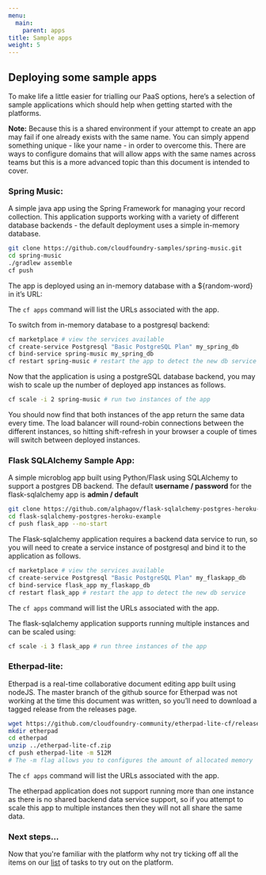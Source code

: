 ```yaml
---
menu:
  main:
    parent: apps
title: Sample apps
weight: 5
---
```


## Deploying some sample apps

To make life a little easier for trialling our PaaS options, here’s a selection of sample applications which should help when getting started with the platforms.

**Note:** Because this is a shared environment if your attempt to create an app may fail if one already exists with the same name. You can simply append something unique - like your name - in order to overcome this. There are ways to configure domains that will allow apps with the same names across teams but this is a more advanced topic than this document is intended to cover.

### Spring Music:

A simple java app using the Spring Framework for managing your record collection. This application supports working with a variety of different database backends - the default deployment uses a simple in-memory database.

``` bash
git clone https://github.com/cloudfoundry-samples/spring-music.git
cd spring-music
./gradlew assemble
cf push
```

The app is deployed using an in-memory database with a ${random-word} in it’s URL:

The ```cf apps``` command will list the URLs associated with the app.
	
To switch from in-memory database to a postgresql backend:

``` bash
cf marketplace # view the services available
cf create-service Postgresql "Basic PostgreSQL Plan" my_spring_db
cf bind-service spring-music my_spring_db
cf restart spring-music # restart the app to detect the new db service
```

Now that the application is using a postgreSQL database backend, you may wish to scale up the number of deployed app instances as follows.

``` bash
cf scale -i 2 spring-music # run two instances of the app
```

You should now find that both instances of the app return the same data every time. The load balancer will round-robin connections between the different instances, so hitting shift-refresh in your browser a couple of times will switch between deployed instances.


### Flask SQLAlchemy Sample App:

 
 A simple microblog app built using Python/Flask using SQLAlchemy to support a postgres DB backend. The default **username / password** for the flask-sqlalchemy app is **admin / default**

 ``` bash
git clone https://github.com/alphagov/flask-sqlalchemy-postgres-heroku-example.git
cd flask-sqlalchemy-postgres-heroku-example
cf push flask_app --no-start
```

The Flask-sqlalchemy application requires a backend data service to run, so you will need to create a service instance of postgresql and bind it to the application as follows.

``` bash
cf marketplace # view the services available
cf create-service Postgresql "Basic PostgreSQL Plan" my_flaskapp_db
cf bind-service flask_app my_flaskapp_db
cf restart flask_app # restart the app to detect the new db service
```

The ```cf apps``` command will list the URLs associated with the app.
    
The flask-sqlalchemy application supports running multiple instances and can be scaled using:

``` bash
cf scale -i 3 flask_app # run three instances of the app
```

### Etherpad-lite:

Etherpad is a real-time collaborative document editing app built using nodeJS. The master branch of the github source for Etherpad was not working at the time this document was written, so you’ll need to download a tagged release from the releases page.

``` bash
wget https://github.com/cloudfoundry-community/etherpad-lite-cf/releases/download/1.5.7-cf/etherpad-lite-cf.zip
mkdir etherpad
cd etherpad
unzip ../etherpad-lite-cf.zip
cf push etherpad-lite -m 512M 
# The -m flag allows you to configures the amount of allocated memory
```

The ```cf apps``` command will list the URLs associated with the app.

The etherpad application does not support running more than one instance as there is no shared backend data service support, so if you attempt to scale this app to multiple instances then they will not all share the same data.

### Next steps...

Now that you're familiar with the platform why not try ticking off all the items on our <a href="/getting-started/bucketlist/index.html">list</a> of tasks to try out on the platform.